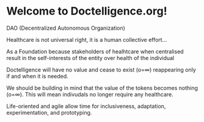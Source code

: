 # Welcome to Doctelligence.org!

DAO (Decentralized Autonomous Organization)

Healthcare is not universal right, it is a human collective effort...

As a Foundation because stakeholders of healhtcare when centralised result in the self-interests of the entity over health of the individual

Doctelligence will have no value and cease to exist (o=∞) reappearing only if and when it is needed. 

We should be building in mind that the value of the tokens becomes nothing (o=∞). This will mean indivudals no longer require any healthcare.

Life-oriented and agile allow time for inclusiveness, adaptation, experimentation, and prototyping. 
